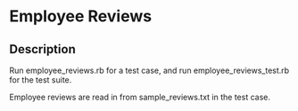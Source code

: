 # Employee Reviews

## Description

Run employee_reviews.rb for a test case, and run employee_reviews_test.rb for the test suite.

Employee reviews are read in from sample_reviews.txt in the test case.
